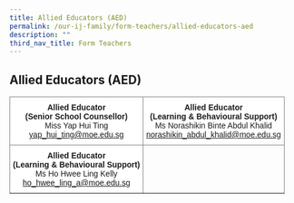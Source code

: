 ```yaml
---
title: Allied Educators (AED)
permalink: /our-ij-family/form-teachers/allied-educators-aed
description: ""
third_nav_title: Form Teachers
---
```

## Allied Educators (AED)

<table style="border-collapse:collapse;border-spacing:0" class="tg"><thead><tr><th style="background-color:#FFF;border-color:inherit;border-style:solid;border-width:1px;font-family:Arial, sans-serif;font-size:14px;font-weight:normal;overflow:hidden;padding:10px 5px;text-align:center;vertical-align:top;word-break:normal"><span style="font-weight:bold">Allied Educator</span><br><span style="font-weight:bold">(Senior School Counsellor)</span><br>Miss Yap Hui Ting<br><a href="mailto:yap_hui_ting@moe.edu.sg">yap_hui_ting@moe.edu.sg</a><br></th><th style="background-color:#FFF;border-color:inherit;border-style:solid;border-width:1px;font-family:Arial, sans-serif;font-size:14px;font-weight:normal;overflow:hidden;padding:10px 5px;text-align:center;vertical-align:top;word-break:normal"><span style="font-weight:bold">Allied Educator</span><br><span style="font-weight:bold">(Learning &amp; Behavioural Support)</span><br>Ms Norashikin Binte Abdul Khalid<br><a href="mailto:norashikin_abdul_khalid@moe.edu.sg">norashikin_abdul_khalid@moe.edu.sg</a><br></th></tr></thead><tbody><tr><td style="background-color:#FFF;border-color:inherit;border-style:solid;border-width:1px;font-family:Arial, sans-serif;font-size:14px;overflow:hidden;padding:10px 5px;text-align:center;vertical-align:top;word-break:normal"><span style="font-weight:bold">Allied Educator</span><br><span style="font-weight:bold">(Learning &amp; Behavioural Support)</span><br>Ms Ho Hwee Ling Kelly<br><a href="mailto:ho_hwee_ling_a@moe.edu.sg">ho_hwee_ling_a@moe.edu.sg</a><br></td><td style="border-color:inherit;border-style:solid;border-width:1px;font-family:Arial, sans-serif;font-size:14px;font-weight:bold;overflow:hidden;padding:10px 5px;text-align:left;vertical-align:top;word-break:normal"></td></tr></tbody></table>